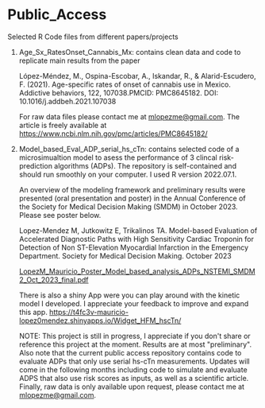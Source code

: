 # Public_Access
Selected R Code files from different papers/projects

1. Age_Sx_RatesOnset_Cannabis_Mx: contains clean data and code to replicate main results from the paper 
    
    López-Méndez, M., Ospina-Escobar, A., Iskandar, R., & Alarid-Escudero, F. (2021). Age-specific rates of onset of cannabis use in Mexico. Addictive behaviors, 122, 107038.PMCID: PMC8645182. 
    DOI: 10.1016/j.addbeh.2021.107038
   
    For raw data files please contact me at mlopezme@gmail.com. 
    The article is freely available at https://www.ncbi.nlm.nih.gov/pmc/articles/PMC8645182/

2. Model_based_Eval_ADP_serial_hs_cTn: contains selected code of a microsimualtion model to asess the performance of 3 clincal risk-prediction algorithms (ADPs). The repository is self-contained and should run smoothly on your computer. I used R version 2022.07.1.

    An overview of the modeling framework and preliminary results were presented (oral presentation and poster) in the Annual Conference of the Society for Medical Decision Making (SMDM) in October 2023. Please see poster below. 

    Lopez-Mendez M, Jutkowitz E, Trikalinos TA. Model-based Evaluation of Accelerated Diagnostic Paths with High Sensitivity Cardiac Troponin for Detection of Non ST-Elevation Myocardial Infarction in the Emergency Department. Society for Medical Decision Making. October 2023

    [LopezM_Mauricio_Poster_Model_based_analysis_ADPs_NSTEMI_SMDM2_Oct_2023_final.pdf](https://github.com/LopezM-Mauricio/Public_Access/files/13361400/LopezM_Mauricio_Poster_Model_based_analysis_ADPs_NSTEMI_SMDM2_Oct_2023_final.pdf)

    There is also a shiny App were you can play around with the kinetic model I developed. I appreciate your feedback to improve and expand this app.
    https://t4fc3v-mauricio-lopez0mendez.shinyapps.io/Widget_HFM_hscTn/
    

    NOTE: This project is still in progress, I appreciate if you don't share or reference this project at the moment. Results are at most "preliminary".
   Also note that the current public access repository  contains code to evaluate ADPs that only use serial hs-cTn measurements. Updates will come in the following months including code to 
   simulate and evaluate ADPS that also use risk scores as inputs, as well as a scientific article. Finally, raw data is only available upon request, please contact me at mlopezme@gmail.com. 

